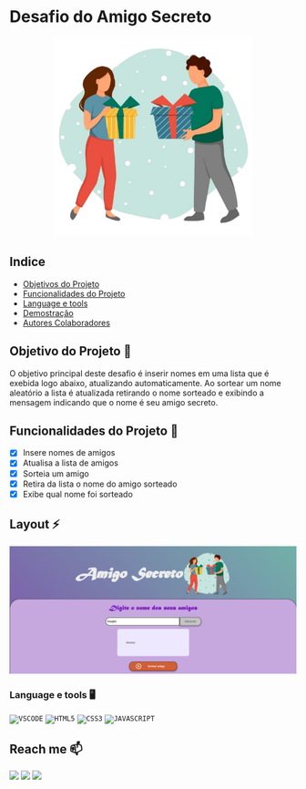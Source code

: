 # Desafio do Amigo Secreto

 <p align="center">
  <img src="./assets/jg_amigo_Oculto.png" width="350">
</p>

## Indice

- <a href="#objetivo">Objetivos do Projeto</a>
- <a href="#funcionalidades">Funcionalidades do Projeto</a>
- <a href="#language-e-tools-️">Language e tools</a>
- <a href="#demostracao">Demostração</a>
- <a href="#autores">Autores Colaboradores</a>

## Objetivo do Projeto 📜

O objetivo principal deste desafio é inserir nomes em uma lista que é exebida logo abaixo, atualizando automaticamente. Ao sortear um nome aleatório a lista é atualizada retirando o nome sorteado e exibindo a mensagem indicando que o nome é seu amigo secreto.

## Funcionalidades do Projeto 🎫

- [x] Insere nomes de amigos
- [x] Atualisa a lista de amigos
- [x] Sorteia um amigo
- [x] Retira da lista o nome do amigo sorteado
- [x] Exibe qual nome foi sorteado

## Layout ⚡

![Tela principal](./assets/Layout_Desafio_secreto.png)

### Language e tools 🖥️

<code><img width="40px" src="https://cdn.jsdelivr.net/gh/devicons/devicon/icons/vscode/vscode-original.svg" title = "VSCODE"/></code>
<code><img width="40px" src="https://cdn.jsdelivr.net/gh/devicons/devicon/icons/html5/html5-original-wordmark.svg" title = "HTML5"/></code>
<code><img width="40px" src="https://cdn.jsdelivr.net/gh/devicons/devicon/icons/css3/css3-original-wordmark.svg" title = "CSS3"/></code>
<code><img width="40px" src="https://cdn.jsdelivr.net/gh/devicons/devicon/icons/javascript/javascript-original.svg" title = "JAVASCRIPT"/></code>

## Reach me 📫

<div>
<a href="https://instagram.com/aloisio_kell" target="_blank"><img loading="lazy" src="https://img.shields.io/badge/-Instagram-%23E4405F?style=for-the-badge&logo=instagram&logoColor=white" target="_blank"></a>
<a href = "mailto:aloisiokle2@gmail.com"><img loading="lazy" src="https://img.shields.io/badge/Gmail-D14836?style=for-the-badge&logo=gmail&logoColor=white" target="_blank"></a>
<a href="https://www.linkedin.com/in/geraldo-aloisio" target="_blank"><img loading="lazy" src="https://img.shields.io/badge/-LinkedIn-%230077B5?style=for-the-badge&logo=linkedin&logoColor=white" target="_blank"></a>   
</div>
